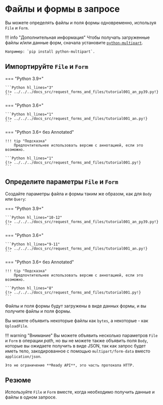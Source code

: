 # Файлы и формы в запросе

Вы можете определять файлы и поля формы одновременно, используя `File` и `Form`.

!!! info "Дополнительная информация"
    Чтобы получать загруженные файлы и/или данные форм, сначала установите <a href="https://github.com/Kludex/python-multipart" class="external-link" target="_blank">`python-multipart`</a>.

    Например: `pip install python-multipart`.

## Импортируйте `File` и `Form`

=== "Python 3.9+"

    ```Python hl_lines="3"
    {!> ../../../docs_src/request_forms_and_files/tutorial001_an_py39.py!}
    ```

=== "Python 3.6+"

    ```Python hl_lines="1"
    {!> ../../../docs_src/request_forms_and_files/tutorial001_an.py!}
    ```

=== "Python 3.6+ без Annotated"

    !!! tip "Подсказка"
        Предпочтительнее использовать версию с аннотацией, если это возможно.

    ```Python hl_lines="1"
    {!> ../../../docs_src/request_forms_and_files/tutorial001.py!}
    ```

## Определите параметры `File` и `Form`

Создайте параметры файла и формы таким же образом, как для `Body` или `Query`:

=== "Python 3.9+"

    ```Python hl_lines="10-12"
    {!> ../../../docs_src/request_forms_and_files/tutorial001_an_py39.py!}
    ```

=== "Python 3.6+"

    ```Python hl_lines="9-11"
    {!> ../../../docs_src/request_forms_and_files/tutorial001_an.py!}
    ```

=== "Python 3.6+ без Annotated"

    !!! tip "Подсказка"
        Предпочтительнее использовать версию с аннотацией, если это возможно.

    ```Python hl_lines="8"
    {!> ../../../docs_src/request_forms_and_files/tutorial001.py!}
    ```

Файлы и поля формы будут загружены в виде данных формы, и вы получите файлы и поля формы.

Вы можете объявить некоторые файлы как `bytes`, а некоторые - как `UploadFile`.

!!! warning "Внимание"
    Вы можете объявить несколько параметров `File` и `Form` в операции *path*, но вы не можете также объявить поля `Body`, которые вы ожидаете получить в виде JSON, так как запрос будет иметь тело, закодированное с помощью `multipart/form-data` вместо `application/json`.

    Это не ограничение **Ready API**, это часть протокола HTTP.

## Резюме

Используйте `File` и `Form` вместе, когда необходимо получить данные и файлы в одном запросе.
